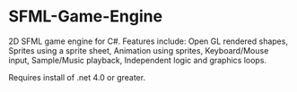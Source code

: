 SFML-Game-Engine
================
2D SFML game engine for C#.
Features include:
Open GL rendered shapes,
Sprites using a sprite sheet,
Animation using sprites,
Keyboard/Mouse input,
Sample/Music playback,
Independent logic and graphics loops.

Requires install of .net 4.0 or greater.
